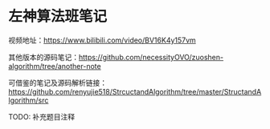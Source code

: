 # 左神算法班笔记

视频地址：https://www.bilibili.com/video/BV16K4y157vm

其他版本的源码笔记：https://github.com/necessityOVO/zuoshen-algorithm/tree/another-note

可借鉴的笔记及源码解析链接：https://github.com/renyujie518/StrcuctandAlgorithm/tree/master/StructandAlgorithm/src

 
TODO: 补充题目注释
